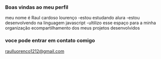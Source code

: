 ### Boas vindas ao meu perfil
meu nome é Raul cardoso lourenço
-estou estudando alura
-estou desenvolvendo na linguagem javascript
-ultilizo esse espaço para a minha organização ecompartilhamento dos meus projetos desenvolvidos

### voce pode entrar em contato comigo

raulluorenco1212@gmail.com
